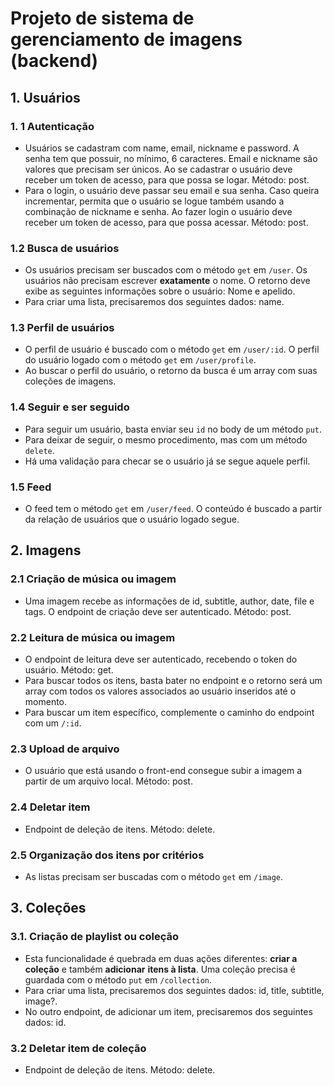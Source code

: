 # Projeto de sistema de gerenciamento de imagens (backend)

## 1. Usuários

### 1. 1 Autenticação
- Usuários se cadastram com name, email, nickname e password. A senha tem que possuir, no mínimo, 6 caracteres. Email e nickname são valores que precisam ser únicos. Ao se cadastrar o usuário deve receber um token de acesso, para que possa se logar. Método: post.
- Para o login, o usuário deve passar seu email e sua senha. Caso queira incrementar, permita que o usuário se logue também usando a combinação de nickname e senha. Ao fazer login o usuário deve receber um token de acesso, para que possa acessar. Método: post.

### 1.2 Busca de usuários
- Os usuários precisam ser buscados com o método `get` em `/user`. Os usuários não precisam escrever **exatamente** o nome. O retorno deve exibe as seguintes informações sobre o usuário: Nome e apelido.
- Para criar uma lista, precisaremos dos seguintes dados: name.

### 1.3 Perfil de usuários
- O perfil de usuário é buscado com o método `get` em `/user/:id`. O perfil do usuário logado com o método `get` em `/user/profile`.
- Ao buscar o perfil do usuário, o retorno da busca é um array com suas coleções de imagens.

### 1.4 Seguir e ser seguido
- Para seguir um usuário, basta enviar seu `id` no body de um método `put`.
- Para deixar de seguir, o mesmo procedimento, mas com um método `delete`.
- Há uma validação para checar se o usuário já se segue aquele perfil.

### 1.5 Feed
- O feed tem o método `get` em `/user/feed`. O conteúdo é buscado a partir da relação de usuários que o usuário logado segue.

## 2. Imagens

### 2.1 Criação de música ou imagem
- Uma imagem recebe as informações de id, subtitle, author, date, file e tags. O endpoint de criação deve ser autenticado. Método: post.

### 2.2 Leitura de música ou imagem
- O endpoint de leitura deve ser autenticado, recebendo o token do usuário. Método: get.
- Para buscar todos os itens, basta bater no endpoint e o retorno será um array com todos os valores associados ao usuário inseridos até o momento.
- Para buscar um item específico, complemente o caminho do endpoint com um `/:id`.

### 2.3 Upload de arquivo
- O usuário que está usando o front-end consegue subir a imagem a partir de um arquivo local. Método: post.

### 2.4 Deletar item
- Endpoint de deleção de itens. Método: delete.

### 2.5 Organização dos itens por critérios
- As listas precisam ser buscadas com o método `get` em `/image`.

## 3. Coleções

### 3.1. Criação de playlist ou coleção
- Esta funcionalidade é quebrada em duas ações diferentes: **criar a coleção** e também **adicionar** **itens à lista**. Uma coleção precisa é guardada com o método `put` em `/collection`.
- Para criar uma lista, precisaremos dos seguintes dados: id, title, subtitle, image?.
- No outro endpoint, de adicionar um item, precisaremos dos seguintes dados: id.

### 3.2 Deletar item de coleção
- Endpoint de deleção de itens. Método: delete.
